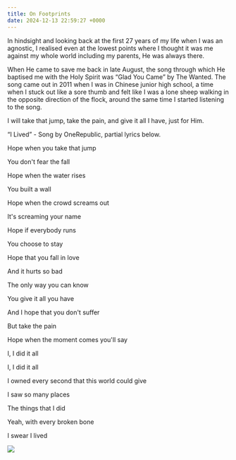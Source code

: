 ```yaml
---
title: On Footprints
date: 2024-12-13 22:59:27 +0000
---
```


In hindsight and looking back at the first 27 years of my life when I was an agnostic, I realised even at the lowest points where I thought it was me against my whole world including my parents, He was always there.

When He came to save me back in late August, the song through which He baptised me with the Holy Spirit was “Glad You Came” by The Wanted. The song came out in 2011 when I was in Chinese junior high school, a time when I stuck out like a sore thumb and felt like I was a lone sheep walking in the opposite direction of the flock, around the same time I started listening to the song.

I will take that jump, take the pain, and give it all I have, just for Him.

“I Lived” - Song by OneRepublic, partial lyrics below.

Hope when you take that jump

You don't fear the fall

Hope when the water rises

You built a wall

Hope when the crowd screams out

It's screaming your name

Hope if everybody runs

You choose to stay

Hope that you fall in love

And it hurts so bad

The only way you can know

You give it all you have

And I hope that you don't suffer

But take the pain

Hope when the moment comes you'll say

I, I did it all

I, I did it all

I owned every second that this world could give

I saw so many places

The things that I did

Yeah, with every broken bone

I swear I lived

![](/bf2e788b1dce3528405f7cc26a1a389c.jpeg)